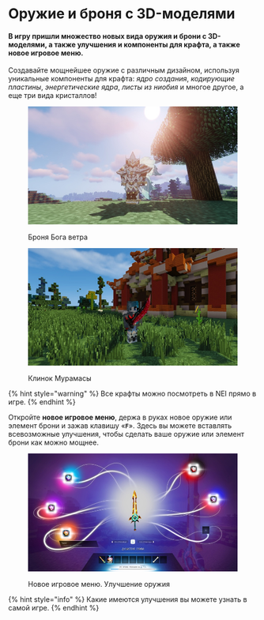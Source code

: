 # Оружие и броня с 3D-моделями

#### В игру пришли **множество** **новых вида оружия и брони с 3D-моделями**, а также **улучшения** и **компоненты для крафта,** а также **новое игровое меню**.

Создавайте мощнейшее оружие с различным дизайном, используя уникальные компоненты для крафта: _ядро создания_, _кодирующие пластины_, _энергетические ядра_, _листы из ниобия_ и многое другое, а еще три вида кристаллов!

<figure><img src="../../.gitbook/assets/bogavetra.jpg" alt=""><figcaption><p>Броня Бога ветра</p></figcaption></figure>

<figure><img src="../../.gitbook/assets/myrasama.jpg" alt=""><figcaption><p>Клинок Мурамасы</p></figcaption></figure>

{% hint style="warning" %}
Все крафты можно посмотреть в NEI прямо в игре.
{% endhint %}

Откройте **новое игровое меню**, держа в руках новое оружие или элемент брони и зажав клавишу «**`F`**». Здесь вы можете вставлять всевозможные улучшения, чтобы сделать ваше оружие или элемент брони как можно мощнее.

<figure><img src="../../.gitbook/assets/menu.jpg" alt=""><figcaption><p>Новое игровое меню. Улучшение оружия</p></figcaption></figure>

{% hint style="info" %}
Какие имеются улучшения вы можете узнать в самой игре.
{% endhint %}
